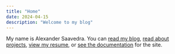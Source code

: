 ```yaml
---
title: "Home"
date: 2024-04-15
description: "Welcome to my blog"
---
```

My name is Alexander Saavedra. You can [read my blog](/blog/), [read about projects](/projects/), [view my resume](/resume/), or [see the documentation](/documentation/) for the site. 